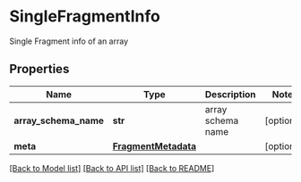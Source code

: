 # SingleFragmentInfo

Single Fragment info of an array

## Properties

| Name                  | Type                                        | Description       | Notes      |
| --------------------- | ------------------------------------------- | ----------------- | ---------- |
| **array_schema_name** | **str**                                     | array schema name | [optional] |
| **meta**              | [**FragmentMetadata**](FragmentMetadata.md) |                   | [optional] |

[[Back to Model list]](../README.md#documentation-for-models) [[Back to API list]](../README.md#documentation-for-api-endpoints) [[Back to README]](../README.md)
